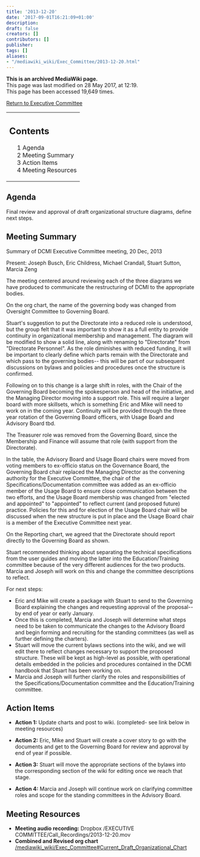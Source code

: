 ```yaml
---
title: '2013-12-20'
date: '2017-09-01T16:21:09+01:00'
description: 
draft: false
creators: []
contributors: []
publisher: 
tags: []
aliases:
- "/mediawiki_wiki/Exec_Committee/2013-12-20.html"
---
```


 **This is an archived MediaWiki page.**  
This page was last modified on 28 May 2017, at 12:19.  
This page has been accessed 19,649 times.

[Return to Executive Committee](/mediawiki_wiki/Exec_Committee "Exec Committee")

<table id="toc" class="toc">
  <tr>
    <td>
      <div id="toctitle">
        <h2>Contents</h2>
      </div>
      <ul>
        <li class="toclevel-1 tocsection-1"><a href="#Agenda"><span class="tocnumber">1</span> <span class="toctext">Agenda</span></a></li>
        <li class="toclevel-1 tocsection-2"><a href="#Meeting_Summary"><span class="tocnumber">2</span> <span class="toctext">Meeting Summary</span></a></li>
        <li class="toclevel-1 tocsection-3"><a href="#Action_Items"><span class="tocnumber">3</span> <span class="toctext">Action Items</span></a></li>
        <li class="toclevel-1 tocsection-4"><a href="#Meeting_Resources"><span class="tocnumber">4</span> <span class="toctext">Meeting Resources</span></a></li>
      </ul>
    </td>
  </tr>
</table>


## Agenda 

Final review and approval of draft organizational structure diagrams, define next steps.

## Meeting Summary 

Summary of DCMI Executive Committee meeting, 20 Dec, 2013

Present: Joseph Busch, Eric Childress, Michael Crandall, Stuart Sutton, Marcia Zeng

The meeting centered around reviewing each of the three diagrams we have produced to communicate the restructuring of DCMI to the appropriate bodies.

On the org chart, the name of the governing body was changed from Oversight Committee to Governing Board.

Stuart's suggestion to put the Directorate into a reduced role is understood, but the group felt that it was important to show it as a full entity to provide continuity in organizational membership and management. The diagram will be modified to show a solid line, along with renaming to "Directorate" from "Directorate Personnel". As the role diminishes with reduced funding, it will be important to clearly define which parts remain with the Directorate and which pass to the governing bodies-- this will be part of our subsequent discussions on bylaws and policies and procedures once the structure is confirmed.

Following on to this change is a large shift in roles, with the Chair of the Governing Board becoming the spokesperson and head of the initiative, and the Managing Director moving into a support role. This will require a larger board with more skillsets, which is something Eric and Mike will need to work on in the coming year. Continuity will be provided through the three year rotation of the Governing Board officers, with Usage Board and Advisory Board tbd.

The Treasurer role was removed from the Governing Board, since the Membership and Finance will assume that role (with support from the Directorate).

In the table, the Advisory Board and Usage Board chairs were moved from voting members to ex-officio status on the Governance Board, the Governing Board chair replaced the Managing Director as the convening authority for the Executive Committee, the chair of the Specifications/Documentation committee was added as an ex-officio member of the Usage Board to ensure close communication between the two efforts, and the Usage Board membership was changed from "elected and appointed" to "appointed" to reflect current (and proposed future) practice. Policies for this and for election of the Usage Board chair will be discussed when the new structure is put in place and the Usage Board chair is a member of the Executive Committee next year.

On the Reporting chart, we agreed that the Directorate should report directly to the Governing Board as shown.

Stuart recommended thinking about separating the technical specifications from the user guides and moving the latter into the Education/Training committee because of the very different audiences for the two products. Marcia and Joseph will work on this and change the committee descriptions to reflect.

For next steps:

- Eric and Mike will create a package with Stuart to send to the Governing Board explaining the changes and requesting approval of the proposal-- by end of year or early January.
- Once this is completed, Marcia and Joseph will determine what steps need to be taken to communicate the changes to the Advisory Board and begin forming and recruiting for the standing committees (as well as further defining the charters).
- Stuart will move the current bylaws sections into the wiki, and we will edit there to reflect changes necessary to support the proposed structure. These will be kept as high-level as possible, with operational details embedded in the policies and procedures contained in the DCMI handbook that Stuart has been working on.
- Marcia and Joseph will further clarify the roles and responsibilities of the Specifications/Documentation committee and the Education/Training committee.

## Action Items 

- **Action 1:** Update charts and post to wiki. (completed- see link below in meeting resources)

- **Action 2:** Eric, Mike and Stuart will create a cover story to go with the documents and get to the Governing Board for review and approval by end of year if possible.

- **Action 3:** Stuart will move the appropriate sections of the bylaws into the corresponding section of the wiki for editing once we reach that stage.

- **Action 4:** Marcia and Joseph will continue work on clarifying committee roles and scope for the standing committees in the Advisory Board.

## Meeting Resources 

- **Meeting audio recording:** Dropbox /EXECUTIVE COMMITTEE/Call\_Recordings/2013-12-20.mov
- **Combined and Revised org chart** [/mediawiki_wiki/Exec\_Committee#Current\_Draft\_Organizational\_Chart](/mediawiki_wiki/Exec_Committee#Current_Draft_Organizational_Chart)

